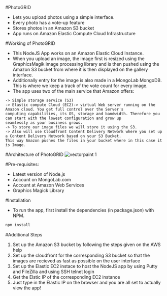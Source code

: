 #PhotoGRID 

* Lets you upload photos using a simple interface.
* Every photo has a vote-up feature
* Stores photos in an Amazon S3 bucket
* App runs on Amazon Elastic Compute Cloud Infrastructure

#Working of PhotoGRID 
* This NodeJS App works on an Amazon Elastic Cloud Instance. 
* When you upload an image, the image first is resized using  the GraphicsMagik image processing library and is then pushed using the Amazon S3 bucket from where it is then displayed on the gallery interface. 
* Additionally entry for the image is also made in a MongoLab MongoDB. This is where we keep a track of the vote
count for every image. 
* The app uses two of the main service that Amazon offers:
```
-> Simple storage service (S3)
-> Elastic compute Cloud (EC2)-> virtual Web server running on the Amazon cloud. You get full control over the Server's 
computing capabilities, its OS, storage and bandwidth. Therefore you can start with the lowest configuration and grow up 
seamlessly as your business grows.
-> To store our image files we will store it using the S3.
-> Also will use Cloudfront Content Delivery Network where you set up a Content Delivery Network based on your S3 Bucket. 
This way Amazon pushes the files in your bucket where in this case it is Image. 
```
#Architecture of PhotoGRID
![vectorpaint 1](https://cloud.githubusercontent.com/assets/15076889/18156079/4104d998-6fc8-11e6-8c15-526a59f6cb6d.png)

#Pre-requisites:
* Latest version of Node.js 
* Account on MongoLab.com
* Account at Amazon Web Services
* Graphics Magick Library

#Installation
* To run the app, first install the dependencies (in package.json) with NPM.

```bash
npm install
``` 

#Additional Steps
1. Set up the Amazon S3 bucket by following the steps given on the AWS help
2. Set up the cloudfront for the corresponding S3 bucket so that the images are recieved as fast as possible on the user interface
3. Set up the Elastic EC2 instace to host the NodeJS app by using Putty and FileZilla and using SSH telnet login
4. Get the Elstic IP of the corresponding EC2 instance
5. Just type in the Elastic IP on the browser and you are all set to actually view the app!





